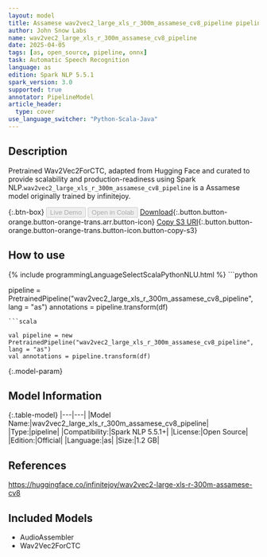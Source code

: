 ```yaml
---
layout: model
title: Assamese wav2vec2_large_xls_r_300m_assamese_cv8_pipeline pipeline Wav2Vec2ForCTC from infinitejoy
author: John Snow Labs
name: wav2vec2_large_xls_r_300m_assamese_cv8_pipeline
date: 2025-04-05
tags: [as, open_source, pipeline, onnx]
task: Automatic Speech Recognition
language: as
edition: Spark NLP 5.5.1
spark_version: 3.0
supported: true
annotator: PipelineModel
article_header:
  type: cover
use_language_switcher: "Python-Scala-Java"
---
```


## Description

Pretrained Wav2Vec2ForCTC, adapted from Hugging Face and curated to provide scalability and production-readiness using Spark NLP.`wav2vec2_large_xls_r_300m_assamese_cv8_pipeline` is a Assamese model originally trained by infinitejoy.

{:.btn-box}
<button class="button button-orange" disabled>Live Demo</button>
<button class="button button-orange" disabled>Open in Colab</button>
[Download](https://s3.amazonaws.com/auxdata.johnsnowlabs.com/public/models/wav2vec2_large_xls_r_300m_assamese_cv8_pipeline_as_5.5.1_3.0_1743878337432.zip){:.button.button-orange.button-orange-trans.arr.button-icon}
[Copy S3 URI](s3://auxdata.johnsnowlabs.com/public/models/wav2vec2_large_xls_r_300m_assamese_cv8_pipeline_as_5.5.1_3.0_1743878337432.zip){:.button.button-orange.button-orange-trans.button-icon.button-copy-s3}

## How to use



<div class="tabs-box" markdown="1">
{% include programmingLanguageSelectScalaPythonNLU.html %}
```python

pipeline = PretrainedPipeline("wav2vec2_large_xls_r_300m_assamese_cv8_pipeline", lang = "as")
annotations =  pipeline.transform(df)   

```
```scala

val pipeline = new PretrainedPipeline("wav2vec2_large_xls_r_300m_assamese_cv8_pipeline", lang = "as")
val annotations = pipeline.transform(df)

```
</div>

{:.model-param}
## Model Information

{:.table-model}
|---|---|
|Model Name:|wav2vec2_large_xls_r_300m_assamese_cv8_pipeline|
|Type:|pipeline|
|Compatibility:|Spark NLP 5.5.1+|
|License:|Open Source|
|Edition:|Official|
|Language:|as|
|Size:|1.2 GB|

## References

https://huggingface.co/infinitejoy/wav2vec2-large-xls-r-300m-assamese-cv8

## Included Models

- AudioAssembler
- Wav2Vec2ForCTC